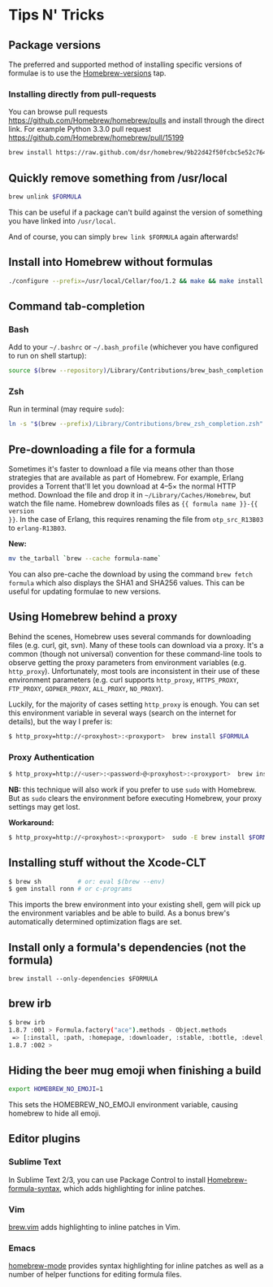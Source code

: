 # Tips N' Tricks
## Package versions

The preferred and supported method of installing specific versions of formulae is to use the [Homebrew-versions](https://github.com/Homebrew/homebrew-versions) tap.

### Installing directly from pull-requests

You can browse pull requests https://github.com/Homebrew/homebrew/pulls
and install through the direct link. For example Python 3.3.0 pull request https://github.com/Homebrew/homebrew/pull/15199

```zsh
brew install https://raw.github.com/dsr/homebrew/9b22d42f50fcbc5e52c764448b3ac002bc153bd7/Library/Formula/python3.rb
```

## Quickly remove something from /usr/local

```bash
brew unlink $FORMULA
```

This can be useful if a package can't build against the version of something you have linked into `/usr/local`.

And of course, you can simply `brew link $FORMULA` again afterwards!



## Install into Homebrew without formulas

```bash
./configure --prefix=/usr/local/Cellar/foo/1.2 && make && make install && brew link foo
```



## Command tab-completion


### Bash
Add to your `~/.bashrc` or `~/.bash_profile` (whichever you have configured to run on shell startup):

```bash
source $(brew --repository)/Library/Contributions/brew_bash_completion.sh
```


### Zsh
Run in terminal (may require `sudo`):

```zsh
ln -s "$(brew --prefix)/Library/Contributions/brew_zsh_completion.zsh" /usr/local/share/zsh/site-functions
```

## Pre-downloading a file for a formula

Sometimes it's faster to download a file via means other than those strategies that are available as part of Homebrew.  For example, Erlang provides a Torrent that'll let you download at 4–5× the normal HTTP method.  Download the file and drop it in `~/Library/Caches/Homebrew`, but watch the file name.  Homebrew downloads files as <code>{{ formula name }}-{{ version }}</code>.  In the case of Erlang, this requires renaming the file from <code>otp_src_R13B03</code> to <code>erlang-R13B03</code>.

**New:**
```bash
mv the_tarball `brew --cache formula-name`
```

You can also pre-cache the download by using the command `brew fetch formula` which also displays the SHA1 and SHA256 values. This can be useful for updating formulae to new versions.



## Using Homebrew behind a proxy

Behind the scenes, Homebrew uses several commands for downloading files (e.g. curl, git, svn).  Many of these tools can download via a proxy.  It's a common (though not universal) convention for these command-line tools to observe getting the proxy parameters from environment variables (e.g. `http_proxy`).  Unfortunately, most tools are inconsistent in their use of these environment parameters (e.g. curl supports `http_proxy`, `HTTPS_PROXY`, `FTP_PROXY`, `GOPHER_PROXY`, `ALL_PROXY`, `NO_PROXY`).

Luckily, for the majority of cases setting `http_proxy` is enough.  You can set this environment variable in several ways (search on the internet for details), but the way I prefer is:

```bash
$ http_proxy=http://<proxyhost>:<proxyport>  brew install $FORMULA
```


### Proxy Authentication

```bash
$ http_proxy=http://<user>:<password>@<proxyhost>:<proxyport>  brew install $FORMULA
```

**NB:** this technique will also work if you prefer to use `sudo` with Homebrew.  But as `sudo` clears the environment before executing Homebrew, your proxy settings may get lost.

**Workaround:**

```bash
$ http_proxy=http://<proxyhost>:<proxyport>  sudo -E brew install $FORMULA
```

## Installing stuff without the Xcode-CLT

```bash
$ brew sh          # or: eval $(brew --env)
$ gem install ronn # or c-programs
```

This imports the brew environment into your existing shell, gem will pick up the environment variables and be able to build. As a bonus brew's automatically determined optimization flags are set.

## Install only a formula's dependencies (not the formula)

```
brew install --only-dependencies $FORMULA
```

## brew irb

```bash
$ brew irb
1.8.7 :001 > Formula.factory("ace").methods - Object.methods
 => [:install, :path, :homepage, :downloader, :stable, :bottle, :devel, :head, :active_spec, :buildpath, :ensure_specs_set, :url, :version, :specs, :mirrors, :installed?, :explicitly_requested?, :linked_keg, :installed_prefix, :prefix, :rack, :bin, :doc, :include, :info, :lib, :libexec, :man, :man1, :man2, :man3, :man4, :man5, :man6, :man7, :man8, :sbin, :share, :etc, :var, :plist_name, :plist_path, :download_strategy, :cached_download, :caveats, :options, :patches, :keg_only?, :fails_with?, :skip_clean?, :brew, :std_cmake_args, :deps, :external_deps, :recursive_deps, :system, :fetch, :verify_download_integrity, :fails_with_llvm, :fails_with_llvm?, :std_cmake_parameters, :mkdir, :mktemp]
1.8.7 :002 >
```

## Hiding the beer mug emoji when finishing a build

```bash
export HOMEBREW_NO_EMOJI=1
```

This sets the HOMEBREW_NO_EMOJI environment variable, causing homebrew to hide all emoji.

## Editor plugins

### Sublime Text

In Sublime Text 2/3, you can use Package Control to install
[Homebrew-formula-syntax](https://github.com/samueljohn/Homebrew-formula-syntax),
which adds highlighting for inline patches.

### Vim

[brew.vim](https://github.com/xu-cheng/brew.vim) adds highlighting to
inline patches in Vim.

### Emacs

[homebrew-mode](https://github.com/dunn/homebrew-mode) provides syntax
highlighting for inline patches as well as a number of helper functions
for editing formula files.
